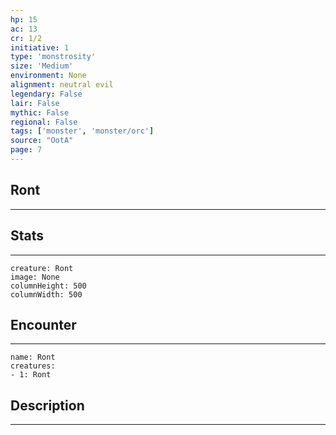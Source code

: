 ```yaml
---
hp: 15
ac: 13
cr: 1/2
initiative: 1
type: 'monstrosity'    
size: 'Medium'
environment: None
alignment: neutral evil
legendary: False
lair: False
mythic: False
regional: False
tags: ['monster', 'monster/orc']
source: "OotA"
page: 7
---
```


## Ront
---



## Stats
---

```statblock
creature: Ront
image: None
columnHeight: 500
columnWidth: 500
```

## Encounter
---

```encounter-table
name: Ront
creatures:
- 1: Ront
```

## Description
---




